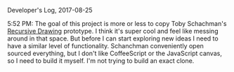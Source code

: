 Developer's Log, 2017-08-25

5:52 PM: The goal of this project is more or less to copy Toby Schachman's [Recursive Drawing](http://recursivedrawing.com) prototype. I think it's super cool and feel like messing around in that space. But before I can start exploring new ideas I need to have a similar level of functionality. Schanchman conveniently open sourced everything, but I don't like CoffeeScript or the JavaScript canvas, so I need to build it myself. I'm not trying to build an exact clone.
